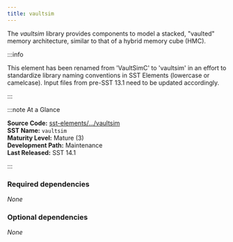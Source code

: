 ```yaml
---
title: vaultsim
---
```


The *vaultsim* library provides components to model a stacked, "vaulted" memory architecture, similar to that of a hybrid memory cube (HMC). 

:::info

This element has been renamed from 'VaultSimC' to 'vaultsim' in an effort to standardize library naming conventions in SST Elements (lowercase or camelcase). Input files from pre-SST 13.1 need to be updated accordingly.

:::

:::note At a Glance

**Source Code:** [sst-elements/.../vaultsim](https://github.com/sstsimulator/sst-elements/tree/master/src/sst/elements/vaultsim) &nbsp;  
**SST Name:** `vaultsim` &nbsp;  
**Maturity Level:** Mature (3) &nbsp;  
**Development Path:** Maintenance &nbsp;   
**Last Released:** SST 14.1

:::

### Required dependencies
*None*

### Optional dependencies
*None*

